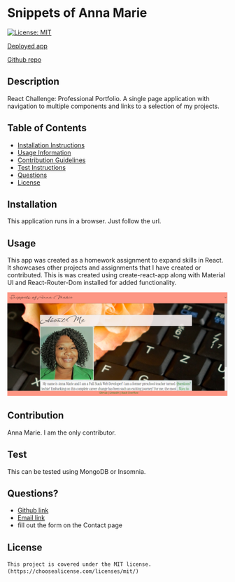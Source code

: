   # Snippets of Anna Marie

  [![License: MIT](https://img.shields.io/badge/License-MIT-yellow.svg)](https://opensource.org/licenses/MIT)

  [Deployed app](https://ampatte.github.io/snippets-of-annamarie)

  [Github repo](https://github.com/ampatte/snippets-of-annamarie)

  ## Description
  React Challenge: Professional Portfolio. A single page application with navigation to multiple components and links to a selection of my projects.
    

  ## Table of Contents
  - [Installation Instructions](#Installation)
  - [Usage Information](#Usage)
  - [Contribution Guidelines](#Contribution)
  - [Test Instructions](#Test)
  - [Questions](#Questions)
  - [License](#License)
  
  ## Installation
  This application runs in a browser. Just follow the url.

  ## Usage
  This app was created as a homework assignment to expand skills in React. It showcases other projects and assignments that I have created or contributed. This is was created using create-react-app along with Material UI and React-Router-Dom installed for added functionality.

  ![alt text](src/assets/screenshots/snippets.png)
  
  ## Contribution
  Anna Marie. I am the only contributor.

  ## Test
  This can be tested using MongoDB or Insomnia.

  ## Questions?
  - [Github link](https://github.com/ampatte)
  - [Email link](ampatte717@gmail.com)
  - fill out the form on the Contact page 

  ## License
    This project is covered under the MIT license.(https://choosealicense.com/licenses/mit/)
